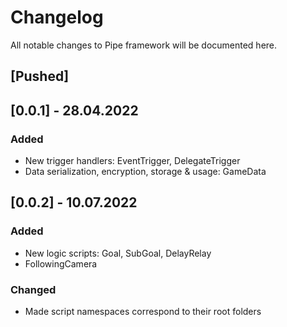 # Changelog
All notable changes to Pipe framework will be documented here.

## [Pushed]

## [0.0.1] - 28.04.2022
### Added
- New trigger handlers: EventTrigger, DelegateTrigger
- Data serialization, encryption, storage & usage: GameData

## [0.0.2] - 10.07.2022
### Added
- New logic scripts: Goal, SubGoal, DelayRelay
- FollowingCamera
### Changed
- Made script namespaces correspond to their root folders
